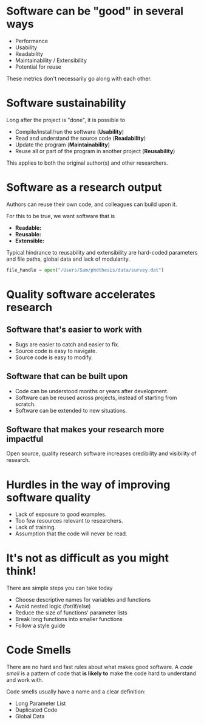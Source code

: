 # Software can be "good" in several ways

-   Performance
-   Usability
-   Readability
-   Maintainability / Extensibility
-   Potential for reuse

These metrics don't necessarily go along with each other.

# Software sustainability

Long after the project is "done", it is possible to

-   Compile/install/run the software (**Usability**)
-   Read and understand the source code (**Readability**)
-   Update the program (**Maintainability**)
-   Reuse all or part of the program in another project (**Reusability**)

This applies to both the original author(s) and other researchers.

# Software as a research output

Authors can reuse their own code, and colleagues can build upon it.

For this to be true, we want software that is 
- **Readable:**
- **Reusable:**
- **Extensible:**

Typical hindrance to reusability and extensibility are hard-coded parameters and file paths, global data and lack of modularity.
```python
file_handle = open("/Users/Sam/phdthesis/data/survey.dat")
```

# Quality software accelerates research

## Software that's easier to work with

-   Bugs are easier to catch and easier to fix.
-   Source code is easy to navigate.
-   Source code is easy to modify.

## Software that can be built upon

-   Code can be understood months or years after development.
-   Software can be reused across projects, instead of starting from scratch.
-   Software can be extended to new situations.

## Software that makes your research more impactful

Open source, quality research software increases credibility and visibility of research.

# Hurdles in the way of improving software quality

-   Lack of exposure to good examples.
-   Too few resources relevant to researchers.
-   Lack of training.
-   Assumption that the code will never be read.

# It's not as difficult as you might think!

There are simple steps you can take today
-   Choose descriptive names for variables and functions
-   Avoid nested logic (for/if/else)
-   Reduce the size of functions' parameter lists
-   Break long functions into smaller functions
-   Follow a style guide

# Code Smells

There are no hard and fast rules about what makes good software.  A
*code smell* is a pattern of code that **is likely to** make the code
hard to understand and work with.

Code smells usually have a name and a clear definition:

-   Long Parameter List
-   Duplicated Code
-   Global Data
